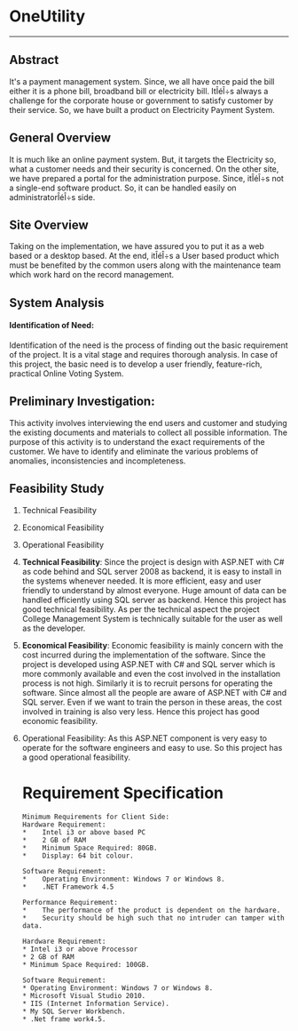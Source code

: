 # OneUtility
---------------------------------------------------

## Abstract
It's a payment management system. Since, we all have once paid the bill either it is a phone bill, broadband bill or electricity bill. ItÎéÎ÷s always a challenge for the corporate house or government to satisfy customer by their service. So, we have built a product on Electricity Payment System. 

## General Overview
It is much like an online payment system. But, it targets the Electricity so, what a customer needs and their security is concerned. On the other site, we have prepared a portal for the administration purpose. Since, itÎéÎ÷s not a single-end software product. So, it can be handled easily on administratorÎéÎ÷s side.

## Site Overview
Taking on the implementation, we have assured you to put it as a web based or a desktop based. At the end, itÎéÎ÷s a User based product which must be benefited by the common users along with the maintenance team which work hard on the record management.

## System Analysis

#### Identification of Need:
Identification of the need is the process of finding out the basic requirement of the project. It is a vital stage and requires thorough analysis. In case of this project, the basic need is to develop a user friendly, feature-rich, practical Online Voting System. 

## Preliminary Investigation:
This activity involves interviewing the end users and customer and studying the existing documents and materials to collect all possible information. The purpose of this activity is to understand the exact requirements of the customer. We have to identify and eliminate the various problems of anomalies, inconsistencies and incompleteness.

## Feasibility Study
1. Technical Feasibility
2. Economical Feasibility
3. Operational Feasibility

1. **Technical Feasibility**:
Since the project is design with ASP.NET with C# as code behind and SQL server 2008 as backend, it is easy to install in the 	systems whenever needed. It is more efficient, easy and user friendly to understand by almost everyone. Huge amount of data can be handled efficiently using SQL server as backend. Hence this project has good technical feasibility. As per the technical aspect the project College Management System is technically suitable for the user as well as the developer.

2. **Economical Feasibility**:
Economic feasibility is mainly concern with the cost incurred during the implementation of the software. Since the project is developed using ASP.NET with C# and SQL server which is more commonly available and even the cost involved in the installation process is not high. Similarly it is to recruit persons for operating the software. Since almost all the people are aware of ASP.NET with C# and SQL server. Even if we want to train the person in these areas, the cost involved in training is also very less. Hence this project has good economic feasibility.

3. Operational Feasibility:
As this ASP.NET component is very easy to operate for the software engineers and easy to use. So this project has a good operational feasibility.

	#   Requirement Specification

	   Minimum Requirements for Client Side:
	   Hardware Requirement:
	   *	Intel i3 or above based PC
	   *	2 GB of RAM
	   *	Minimum Space Required: 80GB.
	   *	Display: 64 bit colour.

	   Software Requirement:
	   *	Operating Environment: Windows 7 or Windows 8.
	   *	.NET Framework 4.5

	   Performance Requirement:
	   *	The performance of the product is dependent on the hardware.
	   *	Security should be high such that no intruder can tamper with data.

	   Hardware Requirement:
	   * Intel i3 or above Processor
	   * 2 GB of RAM 
	   * Minimum Space Required: 100GB.

	   Software Requirement:
	   * Operating Environment: Windows 7 or Windows 8.
	   * Microsoft Visual Studio 2010.
	   * IIS (Internet Information Service).
	   * My SQL Server Workbench.
	   * .Net frame work4.5.

